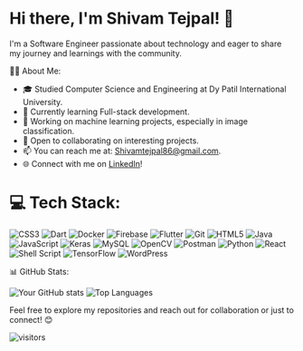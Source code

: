 # Hi there, I'm Shivam Tejpal! 👋

I'm a Software Engineer passionate about technology and eager to share my journey and learnings with the community.

👨‍💻 About Me:
- 🎓 Studied Computer Science and Engineering at Dy Patil International University.
- 🌱 Currently learning Full-stack development.
- 🔭 Working on machine learning projects, especially in image classification.
- 👯 Open to collaborating on interesting projects.
- 📫 You can reach me at: [Shivamtejpal86@gmail.com](mailto:Shivamtejpal86@gmail.com).
- 🌐 Connect with me on [LinkedIn](https://www.linkedin.com/in/shivam-tejpal/)!

# 💻 Tech Stack:

![CSS3](https://img.shields.io/badge/css3-%231572B6.svg?style=for-the-badge&logo=css3&logoColor=white)
![Dart](https://img.shields.io/badge/Dart-0175C2?style=for-the-badge&logo=dart&logoColor=white)
![Docker](https://img.shields.io/badge/docker-%230db7ed.svg?style=for-the-badge&logo=docker&logoColor=white)
![Firebase](https://img.shields.io/badge/Firebase-%23039BE5.svg?style=for-the-badge&logo=firebase)
![Flutter](https://img.shields.io/badge/Flutter-%2302569B.svg?style=for-the-badge&logo=flutter&logoColor=white)
![Git](https://img.shields.io/badge/git-%23F05033.svg?style=for-the-badge&logo=git&logoColor=white)
![HTML5](https://img.shields.io/badge/html5-%23E34F26.svg?style=for-the-badge&logo=html5&logoColor=white)
![Java](https://img.shields.io/badge/java-%23ED8B00.svg?style=for-the-badge&logo=openjdk&logoColor=white)
![JavaScript](https://img.shields.io/badge/javascript-%23323330.svg?style=for-the-badge&logo=javascript&logoColor=%23F7DF1E)
![Keras](https://img.shields.io/badge/Keras-%23D00000.svg?style=for-the-badge&logo=Keras&logoColor=white)
![MySQL](https://img.shields.io/badge/mysql-4479A1.svg?style=for-the-badge&logo=mysql&logoColor=white)
![OpenCV](https://img.shields.io/badge/opencv-%23white.svg?style=for-the-badge&logo=opencv&logoColor=white)
![Postman](https://img.shields.io/badge/Postman-FF6C37?style=for-the-badge&logo=postman&logoColor=white)
![Python](https://img.shields.io/badge/python-3670A0?style=for-the-badge&logo=python&logoColor=ffdd54)
![React](https://img.shields.io/badge/react-%2361DAFB.svg?style=for-the-badge&logo=react&logoColor=white)
![Shell Script](https://img.shields.io/badge/shell_script-%23121011.svg?style=for-the-badge&logo=gnu-bash&logoColor=white)
![TensorFlow](https://img.shields.io/badge/TensorFlow-%23FF6F00.svg?style=for-the-badge&logo=TensorFlow&logoColor=white)
![WordPress](https://img.shields.io/badge/WordPress-%23117AC9.svg?style=for-the-badge&logo=WordPress&logoColor=white)



📊 GitHub Stats:

![Your GitHub stats](https://github-readme-stats.vercel.app/api?username=ShivamTejpal&show_icons=true)
![Top Languages](https://github-readme-stats.vercel.app/api/top-langs/?username=ShivamTejpal&theme=dark&hide_border=true&include_all_commits=false&count_private=false&layout=compact)

Feel free to explore my repositories and reach out for collaboration or just to connect! 😊

![visitors](https://visitor-badge.glitch.me/badge?page_id=ShivamTejpal.id&left_color=green&right_color=red)

